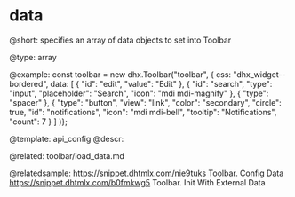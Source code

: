 data
=============

@short: 
specifies an array of data objects to set into Toolbar




@type: array

@example: 
const toolbar = new dhx.Toolbar("toolbar", {
    css: "dhx_widget--bordered",
    data: [ 
        {
            "id": "edit",
            "value": "Edit"
        },
        {
            "id": "search",
            "type": "input",
            "placeholder": "Search",
            "icon": "mdi mdi-magnify"
        },
        {
            "type": "spacer"
        },
        {
            "type": "button",
            "view": "link",
            "color": "secondary",
            "circle": true,
            "id": "notifications",
            "icon": "mdi mdi-bell",
            "tooltip": "Notifications",
            "count": 7
        }
    ]
)};



@template:	api_config
@descr: 

@related: toolbar/load_data.md

@relatedsample: 
https://snippet.dhtmlx.com/nie9tuks	Toolbar. Config Data 
https://snippet.dhtmlx.com/b0fmkwg5	Toolbar. Init With External Data